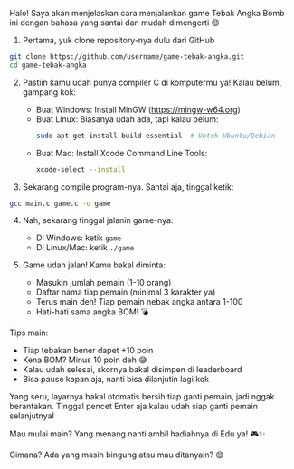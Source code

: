 Halo! Saya akan menjelaskan cara menjalankan game Tebak Angka Bomb ini dengan bahasa yang santai dan mudah dimengerti 😊

1. Pertama, yuk clone repository-nya dulu dari GitHub
```bash
git clone https://github.com/username/game-tebak-angka.git
cd game-tebak-angka
```

2. Pastiin kamu udah punya compiler C di komputermu ya! Kalau belum, gampang kok:
   - Buat Windows: Install MinGW (https://mingw-w64.org)
   - Buat Linux: Biasanya udah ada, tapi kalau belum:
     ```bash
     sudo apt-get install build-essential  # Untuk Ubuntu/Debian
     ```
   - Buat Mac: Install Xcode Command Line Tools:
     ```bash
     xcode-select --install
     ```

3. Sekarang compile program-nya. Santai aja, tinggal ketik:
```bash
gcc main.c game.c -o game
```

4. Nah, sekarang tinggal jalanin game-nya:
   - Di Windows: ketik `game` 
   - Di Linux/Mac: ketik `./game`

5. Game udah jalan! Kamu bakal diminta:
   - Masukin jumlah pemain (1-10 orang)
   - Daftar nama tiap pemain (minimal 3 karakter ya)
   - Terus main deh! Tiap pemain nebak angka antara 1-100
   - Hati-hati sama angka BOM! 💣

Tips main:
- Tiap tebakan bener dapet +10 poin
- Kena BOM? Minus 10 poin deh 😅
- Kalau udah selesai, skornya bakal disimpen di leaderboard
- Bisa pause kapan aja, nanti bisa dilanjutin lagi kok

Yang seru, layarnya bakal otomatis bersih tiap ganti pemain, jadi nggak berantakan. Tinggal pencet Enter aja kalau udah siap ganti pemain selanjutnya!

Mau mulai main? Yang menang nanti ambil hadiahnya di Edu ya! 🎮✨

Gimana? Ada yang masih bingung atau mau ditanyain? 😊

